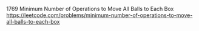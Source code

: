 1769 Minimum Number of Operations to Move All Balls to Each Box https://leetcode.com/problems/minimum-number-of-operations-to-move-all-balls-to-each-box